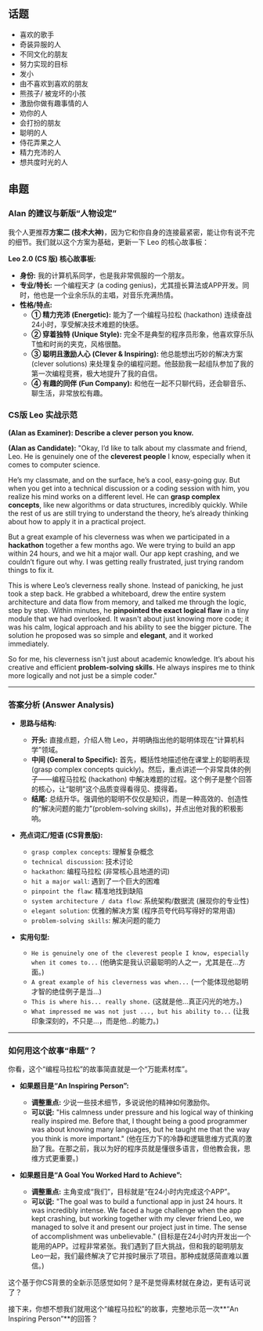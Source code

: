 ## 话题
- 喜欢的歌手
- 奇装异服的人
- 不同文化的朋友
- 努力实现的目标
- 发小
- 由不喜欢到喜欢的朋友
- 熊孩子/ 被宠坏的小孩
- 激励你做有趣事情的人
- 劝你的人
- 会打扮的朋友
- 聪明的人
- 侍花弄果之人
- 精力充沛的人
- 想共度时光的人

## 串题

### **Alan 的建议与新版“人物设定”**

我个人更推荐**方案二 (技术大神)**，因为它和你自身的连接最紧密，能让你有说不完的细节。我们就以这个方案为基础，更新一下 Leo 的核心故事板：

**Leo 2.0 (CS 版) 核心故事板:**

* **身份:** 我的计算机系同学，也是我非常佩服的一个朋友。
* **专业/特长:** 一个编程天才 (a coding genius)，尤其擅长算法或APP开发。同时，他也是一个业余乐队的主唱，对音乐充满热情。
* **性格/特点:**
    * **① 精力充沛 (Energetic):** 能为了一个编程马拉松 (hackathon) 连续奋战24小时，享受解决技术难题的快感。
    * **② 穿着独特 (Unique Style):** 完全不是典型的程序员形象，他喜欢穿乐队T恤和时尚的夹克，风格很酷。
    * **③ 聪明且激励人心 (Clever & Inspiring):** 他总能想出巧妙的解决方案 (clever solutions) 来处理复杂的编程问题。他鼓励我一起组队参加了我的第一次编程竞赛，极大地提升了我的自信。
    * **④ 有趣的同伴 (Fun Company):** 和他在一起不只聊代码，还会聊音乐、聊生活，非常放松有趣。

### **CS版 Leo 实战示范**

**(Alan as Examiner): Describe a clever person you know.**

**(Alan as Candidate):**
"Okay, I’d like to talk about my classmate and friend, Leo. He is genuinely one of the **cleverest people** I know, especially when it comes to computer science.

He’s my classmate, and on the surface, he’s a cool, easy-going guy. But when you get into a technical discussion or a coding session with him, you realize his mind works on a different level. He can **grasp complex concepts**, like new algorithms or data structures, incredibly quickly. While the rest of us are still trying to understand the theory, he’s already thinking about how to apply it in a practical project.

But a great example of his cleverness was when we participated in a **hackathon** together a few months ago. We were trying to build an app within 24 hours, and we hit a major wall. Our app kept crashing, and we couldn’t figure out why. I was getting really frustrated, just trying random things to fix it.

This is where Leo’s cleverness really shone. Instead of panicking, he just took a step back. He grabbed a whiteboard, drew the entire system architecture and data flow from memory, and talked me through the logic, step by step. Within minutes, he **pinpointed the exact logical flaw** in a tiny module that we had overlooked. It wasn't about just knowing more code; it was his calm, logical approach and his ability to see the bigger picture. The solution he proposed was so simple and **elegant**, and it worked immediately.

So for me, his cleverness isn't just about academic knowledge. It’s about his creative and efficient **problem-solving skills**. He always inspires me to think more logically and not just be a simple coder."

---
### **答案分析 (Answer Analysis)**

* **思路与结构:**
    * **开头:** 直接点题，介绍人物 Leo，并明确指出他的聪明体现在“计算机科学”领域。
    * **中间 (General to Specific):** 首先，概括性地描述他在课堂上的聪明表现 (grasp complex concepts quickly)。然后，重点讲述一个非常具体的例子——编程马拉松 (hackathon) 中解决难题的过程。这个例子是整个回答的核心，让“聪明”这个品质变得看得见、摸得着。
    * **结尾:** 总结升华。强调他的聪明不仅仅是知识，而是一种高效的、创造性的“解决问题的能力”(problem-solving skills)，并点出他对我的积极影响。

* **亮点词汇/短语 (CS背景版):**
    * `grasp complex concepts`: 理解复杂概念
    * `technical discussion`: 技术讨论
    * `hackathon`: 编程马拉松 (非常核心且地道的词)
    * `hit a major wall`: 遇到了一个巨大的困难
    * `pinpoint the flaw`: 精准地找到缺陷
    * `system architecture / data flow`: 系统架构/数据流 (展现你的专业性)
    * `elegant solution`: 优雅的解决方案 (程序员夸代码写得好的常用语)
    * `problem-solving skills`: 解决问题的能力

* **实用句型:**
    * `He is genuinely one of the cleverest people I know, especially when it comes to...` (他确实是我认识最聪明的人之一，尤其是在...方面。)
    * `A great example of his cleverness was when...` (一个能体现他聪明才智的绝佳例子是当...)
    * `This is where his... really shone.` (这就是他...真正闪光的地方。)
    * `What impressed me was not just ..., but his ability to...` (让我印象深刻的，不只是...，而是他...的能力。)

---

### **如何用这个故事“串题”？**

你看，这个“编程马拉松”的故事简直就是一个“万能素材库”。

* **如果题目是“An Inspiring Person”:**
    * **调整重点:** 少说一些技术细节，多说说他的精神如何激励你。
    * **可以说:** "His calmness under pressure and his logical way of thinking really inspired me. Before that, I thought being a good programmer was about knowing many languages, but he taught me that the way you think is more important." (他在压力下的冷静和逻辑思维方式真的激励了我。在那之前，我以为好的程序员就是懂很多语言，但他教会我，思维方式更重要。)

* **如果题目是“A Goal You Worked Hard to Achieve”:**
    * **调整重点:** 主角变成“我们”，目标就是“在24小时内完成这个APP”。
    * **可以说:** "The goal was to build a functional app in just 24 hours. It was incredibly intense. We faced a huge challenge when the app kept crashing, but working together with my clever friend Leo, we managed to solve it and present our project just in time. The sense of accomplishment was unbelievable." (目标是在24小时内开发出一个能用的APP。过程非常紧张。我们遇到了巨大挑战，但和我的聪明朋友Leo一起，我们最终解决了它并按时展示了项目。那种成就感简直难以置信。)

这个基于你CS背景的全新示范感觉如何？是不是觉得素材就在身边，更有话可说了？

接下来，你想不想我们就用这个“编程马拉松”的故事，完整地示范一次**“An Inspiring Person”**的回答？